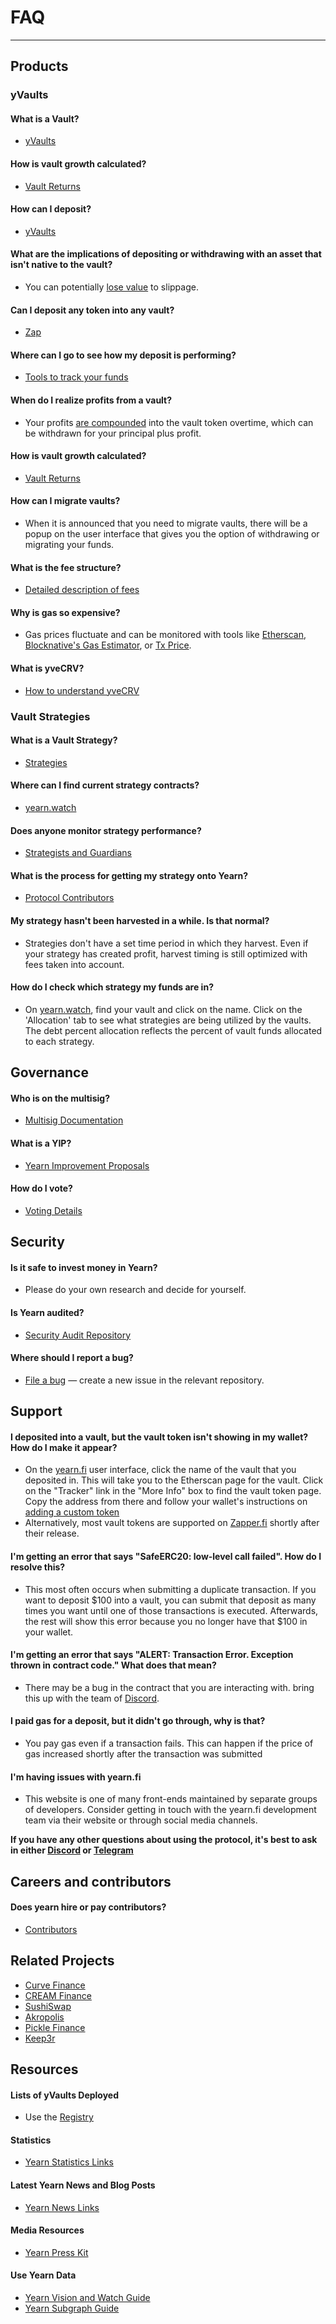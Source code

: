 # FAQ

---

## Products

### yVaults

#### What is a Vault?

- [yVaults](https://docs.yearn.fi/getting-started/products/yvaults/overview#what-are-yvaults)

#### How is vault growth calculated?

- [Vault Returns](https://docs.yearn.fi/getting-started/guides/how-to-understand-yvault-roi#roi-calculation)

#### How can I deposit?

- [yVaults](https://docs.yearn.fi/getting-started/using-yearn)

#### What are the implications of depositing or withdrawing with an asset that isn't native to the vault?

- You can potentially [lose value](https://docs.yearn.fi/getting-started/using-yearn#if-you-dont-have-the-required-token-for-the-vault-that-you-would-like-to-deposit-in) to slippage.

#### Can I deposit any token into any vault?

- [Zap](https://docs.yearn.fi/getting-started/products/yvaults/overview#zap-in-with-any-asset)

#### Where can I go to see how my deposit is performing?

- [Tools to track your funds](https://docs.yearn.fi/getting-started/using-yearn#tools-to-track-your-funds)

#### When do I realize profits from a vault?

- Your profits [are compounded](https://docs.yearn.fi/getting-started/using-yearn#tools-to-track-your-funds) into the vault token overtime, which can be withdrawn for your principal plus profit.

#### How is vault growth calculated?

- [Vault Returns](https://docs.yearn.fi/getting-started/guides/how-to-understand-yvault-roi#roi-calculation)

#### How can I migrate vaults?

- When it is announced that you need to migrate vaults, there will be a popup on the user interface that gives you the option of withdrawing or migrating your funds.

#### What is the fee structure?

- [Detailed description of fees](https://docs.yearn.fi/getting-started/products/yvaults/overview#yvault-fee-structure)

#### Why is gas so expensive?

- Gas prices fluctuate and can be monitored with tools like [Etherscan](https://ethereumprice.org/gas/), [Blocknative's Gas Estimator](https://www.blocknative.com/gas-estimator), or [Tx Price](https://txprice.com/).

#### What is yveCRV?

- [How to understand yveCRV](https://docs.yearn.fi/getting-started/guides/how-to-understand-yveCRV)

### Vault Strategies

#### What is a Vault Strategy?

- [Strategies](https://docs.yearn.fi/getting-started/products/yvaults/vaults-and-strategies)

#### Where can I find current strategy contracts?

- [yearn.watch](https://yearn.watch/)

#### Does anyone monitor strategy performance?

- [Strategists and Guardians](https://docs.yearn.fi/getting-started/products/yvaults/vaults-and-strategies)

#### What is the process for getting my strategy onto Yearn?

- [Protocol Contributors](https://docs.yearn.fi/developers/v2/getting-started#overview-of-our-vetting-process)

#### My strategy hasn't been harvested in a while. Is that normal?

- Strategies don't have a set time period in which they harvest. Even if your strategy has created profit, harvest timing is still optimized with fees taken into account.

#### How do I check which strategy my funds are in?

- On [yearn.watch](https://yearn.watch), find your vault and click on the name. Click on the 'Allocation' tab to see what strategies are being utilized by the vaults. The debt percent allocation reflects the percent of vault funds allocated to each strategy.

## Governance

#### Who is on the multisig?

- [Multisig Documentation](https://docs.yearn.fi/security/multisig)

#### What is a YIP?

- [Yearn Improvement Proposals](https://docs.yearn.fi/contributing/governance/proposal-process)

#### How do I vote?

- [Voting Details](https://docs.yearn.fi/contributing/governance/proposal-process#voting)

## Security

#### Is it safe to invest money in Yearn?

- Please do your own research and decide for yourself.

#### Is Yearn audited?

- [Security Audit Repository](https://github.com/yearn/yearn-security/tree/master/audits)

#### Where should I report a bug?

- [File a bug](https://docs.yearn.fi/contributing/contribute#file-a-bug) — create a new issue in the relevant repository.

## Support

#### I deposited into a vault, but the vault token isn't showing in my wallet? How do I make it appear?

- On the [yearn.fi](https://yearn.fi) user interface, click the name of the vault that you deposited in. This will take you to the Etherscan page for the vault. Click on the "Tracker" link in the "More Info" box to find the vault token page. Copy the address from there and follow your wallet's instructions on [adding a custom token](https://docs.yearn.fi/getting-started/guides/how-to-add-a-custom-token-to-metamask)
- Alternatively, most vault tokens are supported on [Zapper.fi](https://zapper.fi) shortly after their release.

#### I'm getting an error that says "SafeERC20: low-level call failed". How do I resolve this?

- This most often occurs when submitting a duplicate transaction. If you want to deposit $100 into a vault, you can submit that deposit as many times you want until one of those transactions is executed. Afterwards, the rest will show this error because you no longer have that $100 in your wallet.

#### I'm getting an error that says "ALERT: Transaction Error. Exception thrown in contract code." What does that mean?

- There may be a bug in the contract that you are interacting with. bring this up with the team of [Discord](https://discord.gg/yearn).

#### I paid gas for a deposit, but it didn't go through, why is that?

- You pay gas even if a transaction fails. This can happen if the price of gas increased shortly after the transaction was submitted

#### I'm having issues with yearn.fi

- This website is one of many front-ends maintained by separate groups of developers. Consider getting in touch with the yearn.fi development team via their website or through social media channels.

**If you have any other questions about using the protocol, it's best to ask in either [Discord](https://discord.gg/yearn) or [Telegram](https://t.me/yearnfinance)**

## Careers and contributors

#### Does yearn hire or pay contributors?

- [Contributors](https://yearnfinance.notion.site/Join-Us-3e9c95b9bd7846a18c0f1cbe6ab05eda)

## Related Projects

- [Curve Finance](https://curve.fi)
- [CREAM Finance](https://cream.finance)
- [SushiSwap](https://www.sushi.com)
- [Akropolis](https://www.akropolis.io)
- [Pickle Finance](https://www.pickle.finance)
- [Keep3r](https://thekeep3r.network/)

## Resources

#### Lists of yVaults Deployed

- Use the [Registry](https://docs.yearn.fi/vaults/smart-contracts/registry)

#### Statistics

- [Yearn Statistics Links](https://docs.yearn.fi/resources/links/#statistics)

#### Latest Yearn News and Blog Posts

- [Yearn News Links](https://docs.yearn.fi/resources/links/#updates)

#### Media Resources

- [Yearn Press Kit](https://presskit.yearn.fi/)

#### Use Yearn Data 

- [Yearn Vision and Watch Guide](https://medium.com/iearn/diving-into-yearn-metrics-8c3fb0520927)
- [Yearn Subgraph Guide](https://medium.com/iearn/subgraphs-explained-yearning-for-data-4e90d18e33e)
